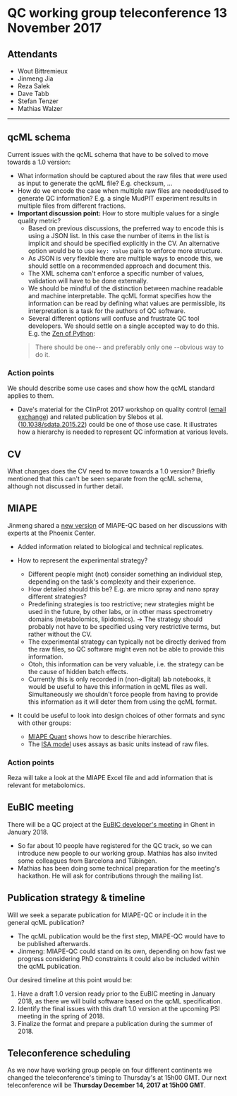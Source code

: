 # QC working group teleconference 13 November 2017

## Attendants

- Wout Bittremieux
- Jinmeng Jia
- Reza Salek
- Dave Tabb
- Stefan Tenzer
- Mathias Walzer

---

## qcML schema

Current issues with the qcML schema that have to be solved to move towards a 1.0 version:

- What information should be captured about the raw files that were used as input to generate the qcML file? E.g. checksum, ...
- How do we encode the case when multiple raw files are needed/used to generate QC information? E.g. a single MudPIT experiment results in multiple files from different fractions.
- **Important discussion point:** How to store multiple values for a single quality metric?
    - Based on previous discussions, the preferred way to encode this is using a JSON list. In this case the number of items in the list is implicit and should be specified explicitly in the CV. An alternative option would be to use `key: value` pairs to enforce more structure.
    - As JSON is very flexible there are multiple ways to encode this, we should settle on a recommended approach and document this.
    - The XML schema can't enforce a specific number of values, validation will have to be done externally.
    - We should be mindful of the distinction between machine readable and machine interpretable. The qcML format specifies how the information can be read by defining what values are permissible, its interpretation is a task for the authors of QC software.
    - Several different options will confuse and frustrate QC tool developers. We should settle on a single accepted way to do this. E.g. the [Zen of Python](https://www.python.org/dev/peps/pep-0020/):
    > There should be one-- and preferably only one --obvious way to do it.

### Action points

We should describe some use cases and show how the qcML standard applies to them.

- Dave's material for the ClinProt 2017 workshop on quality control ([email exchange](https://sourceforge.net/p/psidev/mailman/message/36081195/)) and related publication by Slebos et al. ([10.1038/sdata.2015.22](http://www.nature.com/articles/sdata201522)) could be one of those use case. It illustrates how a hierarchy is needed to represent QC information at various levels.

## CV

What changes does the CV need to move towards a 1.0 version? Briefly mentioned that this can't be seen separate from the qcML schema, although not discussed in further detail.


## MIAPE

Jinmeng shared a [new version](https://github.com/Jinmeng-QC/MIAPE-QC/blob/master/MIAPE_QC_draft.xlsx) of MIAPE-QC based on her discussions with experts at the Phoenix Center.

- Added information related to biological and technical replicates.
- How to represent the experimental strategy?
    - Different people might (not) consider something an individual step, depending on the task's complexity and their experience.
    - How detailed should this be? E.g. are micro spray and nano spray different strategies?
    - Predefining strategies is too restrictive; new strategies might be used in the future, by other labs, or in other mass spectrometry domains (metabolomics, lipidomics). &rightarrow; The strategy should probably not have to be specified using very restrictive terms, but rather without the CV.
    - The experimental strategy can typically not be directly derived from the raw files, so QC software might even not be able to provide this information.
    - Otoh, this information can be very valuable, i.e. the strategy can be the cause of hidden batch effects.
    - Currently this is only recorded in (non-digital) lab notebooks, it would be useful to have this information in qcML files as well. Simultaneously we shouldn't force people from having to provide this information as it will deter them from using the qcML format.

- It could be useful to look into design choices of other formats and sync with other groups:
    - [MIAPE Quant](http://www.psidev.info/miape-quant-1.0) shows how to describe hierarchies.
    - The [ISA model](https://isa-specs.readthedocs.io/en/latest/isamodel.html) uses assays as basic units instead of raw files.
    
### Action points

Reza will take a look at the MIAPE Excel file and add information that is relevant for metabolomics.

## EuBIC meeting

There will be a QC project at the [EuBIC developer's meeting](http://uahost.uantwerpen.be/eubic18/) in Ghent in January 2018.

- So far about 10 people have registered for the QC track, so we can introduce new people to our working group. Mathias has also invited some colleagues from Barcelona and Tübingen.
- Mathias has been doing some technical preparation for the meeting's hackathon. He will ask for contributions through the mailing list.

## Publication strategy & timeline

Will we seek a separate publication for MIAPE-QC or include it in the general qcML publication?

- The qcML publication would be the first step, MIAPE-QC would have to be published afterwards.
- Jinmeng: MIAPE-QC could stand on its own, depending on how fast we progress considering PhD constraints it could also be included within the qcML publication.

Our desired timeline at this point would be:

1. Have a draft 1.0 version ready prior to the EuBIC meeting in January 2018, as there we will build software based on the qcML specification.
2. Identify the final issues with this draft 1.0 version at the upcoming PSI meeting in the spring of 2018.
3. Finalize the format and prepare a publication during the summer of 2018.

## Teleconference scheduling

As we now have working group people on four different continents we changed the teleconference's timing to Thursday's at 15h00 GMT. Our next teleconference will be **Thursday December 14, 2017 at 15h00 GMT**.
